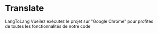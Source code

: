 # Translate
LangToLang
Vueilez exécutez le projet sur "Google Chrome" pour profités de toutes les fonctionnalités de notre code
